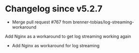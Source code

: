 # Changelog since v5.2.7
- Merge pull request #767 from brenner-tobias/log-streaming-workaround

Add Nginx as a workaround to get log streaming working again 
- Add Nginx as workaround for log streaming 
